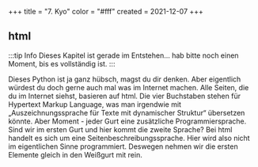 +++
title = "7. Kyo"
color = "#fff"
created = 2021-12-07
+++

<script lang="ts">
  import Figure from '$lib/components/Figure.svelte';
</script>

## html

:::tip Info
Dieses Kapitel ist gerade im Entstehen... hab bitte noch einen Moment, bis es vollständig ist.
:::


Dieses Python ist ja ganz hübsch, magst du dir denken. Aber eigentlich würdest du doch gerne auch mal was im Internet machen. Alle Seiten, die du im Internet siehst, basieren auf html. Die vier Buchstaben stehen für Hypertext Markup Language, was man irgendwie mit „Auszeichnungssprache für Texte mit dynamischer Struktur“ übersetzen könnte. Aber Moment - jeder Gurt eine zusätzliche Programmiersprache. Sind wir im ersten Gurt und hier kommt die zweite Sprache? Bei html handelt es sich um eine Seitenbeschreibungssprache. Hier wird also nicht im eigentlichen Sinne programmiert. Deswegen nehmen wir die ersten Elemente gleich in den Weißgurt mit rein.
